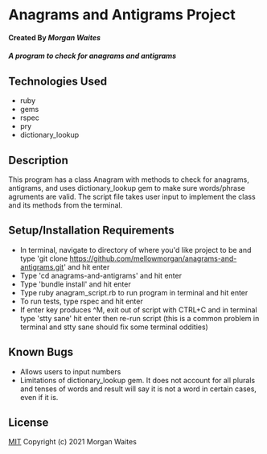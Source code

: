 # Anagrams and Antigrams Project

#### Created By _Morgan Waites_

#### _A program to check for anagrams and antigrams_

## Technologies Used

* ruby
* gems
* rspec
* pry
* dictionary_lookup

## Description

This program has a class Anagram with methods to check for anagrams, antigrams, and uses dictionary_lookup gem to make sure words/phrase agruments are valid. The script file takes user input to implement the class and its methods from the terminal.

## Setup/Installation Requirements

* In terminal, navigate to directory of where you'd like project to be and type 'git clone https://github.com/mellowmorgan/anagrams-and-antigrams.git' and hit enter
* Type 'cd anagrams-and-antigrams' and hit enter
* Type 'bundle install' and hit enter
* Type ruby anagram_script.rb to run program in terminal and hit enter
* To run tests, type rspec and hit enter
* If enter key produces ^M, exit out of script with CTRL+C and in terminal type 'stty sane' hit enter then re-run script (this is a common problem in terminal and stty sane should fix some terminal oddities)

## Known Bugs

* Allows users to input numbers
* Limitations of dictionary_lookup gem. It does not account for all plurals and tenses of words and result will say it is not a word in certain cases, even if it is. 

## License

[MIT](https://opensource.org/licenses/MIT)
Copyright (c) 2021 Morgan Waites
